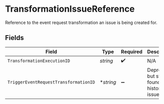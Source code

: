 # TransformationIssueReference

Reference to the event request transformation an issue is being created for.


## Fields

| Field                                           | Type                                            | Required                                        | Description                                     |
| ----------------------------------------------- | ----------------------------------------------- | ----------------------------------------------- | ----------------------------------------------- |
| `TransformationExecutionID`                     | *string*                                        | :heavy_check_mark:                              | N/A                                             |
| `TriggerEventRequestTransformationID`           | **string*                                       | :heavy_minus_sign:                              | Deprecated but still found on historical issues |